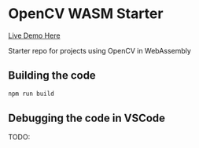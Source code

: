 # OpenCV WASM Starter


[Live Demo Here](https://dpar39.github.io/opencv-wasm-starter/)

Starter repo for projects using OpenCV in WebAssembly
## Building the code

```bash
npm run build
```

## Debugging the code in VSCode

TODO:
